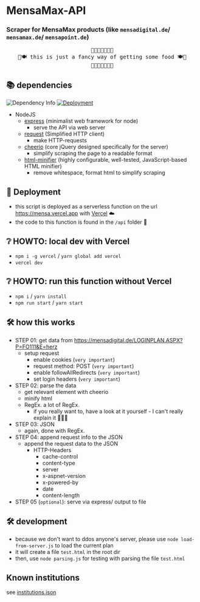 # MensaMax-API

### Scraper for MensaMax products (like `mensadigital.de`/ `mensamax.de`/ `mensapoint.de`)

<pre style="text-align:center">
🍲🥘🥡🍛🍜🦐🥔
🍴🍽️ this is just a fancy way of getting some food 🍽️🍴
🍲🥘🥡🍛🍜🦐🥔
</pre>

## 📚 dependencies

![Dependency Info](https://img.shields.io/david/philippd1/gymhmensa)
[![Deployment](https://badgen.net/badge/Deployment/Vercel/black)](https://mensa.vercel.app)

-   NodeJS
    -   [express](https://www.npmjs.com/package/express) (minimalist web framework for node)
        -   serve the API via web server
    -   [request](https://www.npmjs.com/package/request) (Simplified HTTP client)
        -   make HTTP-requests
    -   [cheerio](https://www.npmjs.com/package/cheerio) (core jQuery designed specifically for the server)
        -   simplify scraping the page to a readable format
    -   [html-minifier](https://www.npmjs.com/package/html-minifier) (highly configurable, well-tested, JavaScript-based HTML minifier)
        -   remove whitespace, format html to simplify scraping

## 🚀 Deployment

-   this script is deployed as a serverless function on the url <https://mensa.vercel.app> with [Vercel](https://vercel.com/) ☁️
-   the code to this function is found in the `/api` folder 📁

## ❔ HOWTO: local dev with Vercel

-   `npm i -g vercel` / `yarn global add vercel`
-   `vercel dev`

## ❔ HOWTO: run this function without Vercel

-   `npm i` / `yarn install`
-   `npm run start` / `yarn start`

## 🛠️ how this works

-   STEP 01: get data from <https://mensadigital.de/LOGINPLAN.ASPX?P=FO111&E=herz>
    -   setup request
        -   enable cookies (`very important`)
        -   request method: POST (`very important`)
        -   enable followAllRedirects (`very important`)
        -   set login headers (`very important`)
-   STEP 02: parse the data
    -   get relevant element with cheerio
    -   minify html
    -   RegEx. a lot of RegEx.
        -   if you really want to, have a look at it yourself - I can't really explain it 🧠🤯🧠
-   STEP 03: JSON
    -   again, done with RegEx.
-   STEP 04: append request info to the JSON
    -   append the request data to the JSON
        -   HTTP-Headers
            -   cache-control
            -   content-type
            -   server
            -   x-aspnet-version
            -   x-powered-by
            -   date
            -   content-length
-   STEP 05 (`optional`): serve via express/ output to file

## 🛠️ development

-   because we don't want to ddos anyone's server, please use `node load-from-server.js` to load the current plan
-   it will create a file `test.html` in the root dir
-   then, use `node parsing.js` for testing with parsing the file `test.html`

## Known institutions
see [institutions.json](./institutions.json)